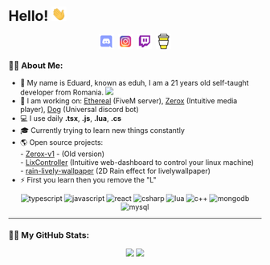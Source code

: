 # Hello! <img src="https://github.com/ABSphreak/ABSphreak/blob/master/gifs/Hi.gif?raw=true" width="29px">
<p align="center">
<a href="https://discord.gg/WyG37gWjcU" target="blank"><img align="center" src="discord.svg" alt="discord" height="30" width="30" /></a>&nbsp;
<a href="https://instagram.com/eduh__" target="blank"><img align="center" src="instagram.svg" alt="instagram" height="30" width="30" /></a>&nbsp;
<a href="https://www.twitch.tv/eduhdev12" target="blank"><img align="center" src="twitch.svg" alt="twtich" height="30" width="30" /></a>&nbsp;
<a href="https://www.buymeacoffee.com/eduh"><img align="center" alt="Buy me a Coffee" width="30px" src="buymeacoffee.svg" /></a>
</p>

### 👨‍💻 About Me:
- 🏦 My name is Eduard, known as eduh, I am a 21 years old self-taught developer from Romania. 
      <img src="https://media.giphy.com/media/WUlplcMpOCEmTGBtBW/giphy.gif" width="30">
- 💼 I am working on: [Ethereal](https://ethereal.ro) (FiveM server), [Zerox](http://zerox.pro) (Intuitive media player), [Dog](https://top.gg/bot/765229559305732096) (Universal discord bot) 
- 💻 I use daily **.tsx**, **.js**, **.lua**, **.cs**
- 🎓 Currently trying to learn new things constantly
- 🌎 Open source projects: <br/>
      - [Zerox-v1](https://github.com/eduhdev12/Zerox-Media-Player) - (Old version) <br/>
      - [LixController](https://github.com/eduhdev12/LixController) (Intuitive web-dashboard to control your linux machine) <br/>
      - [rain-lively-wallpaper](https://github.com/eduhdev12/rain-lively-wallpaper) (2D Rain effect for livelywallpaper)
- ⚡ First you learn then you remove the "L"

<p align="center">
      <img src="https://www.vectorlogo.zone/logos/typescriptlang/typescriptlang-icon.svg" alt="typescript" width="30" height="30"/> 
      <img src="https://upload.vectorlogo.zone/logos/javascript/images/239ec8a4-163e-4792-83b6-3f6d96911757.svg" alt="javascript" width="30" height="30"/> 
      <img src="https://www.vectorlogo.zone/logos/reactjs/reactjs-icon.svg" alt="react" width="30" height="30"/> 
      <img src="https://cdn.icon-icons.com/icons2/2415/PNG/512/csharp_original_logo_icon_146578.png" alt="csharp" width="30" height="30"/>
      <img src="https://www.vectorlogo.zone/logos/lua/lua-icon.svg" alt="lua" width="30" height="30"/> 
      <img src="https://img.icons8.com/color/452/c-plus-plus-logo.png" alt="c++" width="30" height="30"/> 
      <img src="https://www.vectorlogo.zone/logos/mongodb/mongodb-icon.svg" alt="mongodb" width="30" height="30"/> 
      <img src="https://www.vectorlogo.zone/logos/mysql/mysql-ar21.svg" alt="mysql" width="50" height="30"/> 
</p>

---
### 🐱‍👤 My GitHub Stats:
<p align="center">
      <img height="150px" src="https://github-readme-stats.vercel.app/api?username=eduhdev12&show_icons=true&count_private=true&theme=merko" />&nbsp;<img height="150px" src="https://github-readme-stats.vercel.app/api/top-langs/?username=eduhdev12&layout=compact&count_private=true&theme=merko" />
</p>

